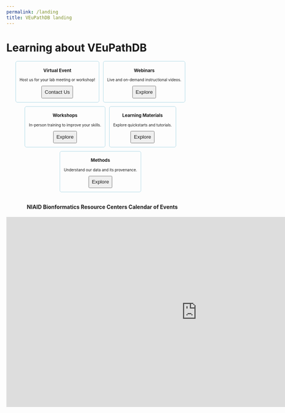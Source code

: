 ```yaml
---
permalink: /landing
title: VEuPathDB landing
---
```

<style>

.flex-container {
  display: flex;
  flex-wrap: wrap;
  justify-content: center;
  font-size: 95%;
}
.flex-container div {
  font-size: 75%;
  border: 0.2em solid lightblue;
  border-radius: 0.5em;
  margin: 0 1em 1em 0;
  padding: 0 1em 1em;
  text-align: center;
}
.flex-container div button {
  padding: 0.5em;
}
.flex-container div button a {
  text-decoration: none;
}
.flex-container div h3 {
  text-align: center;
}

</style>

<h1>Learning about VEuPathDB</h1>

<div class="static-content flex-container">

  <div>
    <h3>Virtual Event</h3>
    <p>Host us for your lab meeting or workshop!</p>
    <button><a href="/a/app/contact-us">Contact Us</a></button>
  </div>
  <div>
    <h3>Webinars</h3>
    <p>Live and on-demand instructional videos.</p>
    <button><a href="/a/app/static-content/webinars.html">Explore</a></button>
  </div>
  <div>
    <h3>Workshops</h3>
    <p>In-person training to improve your skills.</p>
    <button><a href="/a/app/static-content/workshops.html">Explore</a></button>
  </div>
  <div>
    <h3>Learning Materials</h3>
    <p>Explore quickstarts and tutorials.</p>
    <button><a href="/a/app/static-content/tutorials.html">Explore</a></button>
  </div>
  <div>
    <h3>Methods</h3>
    <p>Understand our data and its provenance.</p>
    <button><a href="/a/app/static-content/methods.html">Explore</a></button>
  </div>

</div>
<div align="center">
<p>
<h4>NIAID Bionformatics Resource Centers Calendar of Events</h4>
<iframe src="https://calendar.google.com/calendar/embed?height=600&amp;wkst=1&amp;bgcolor=%23ffffff&amp;ctz=America%2FNew_York&amp;src=YnJjZ2F0ZXdheUBnbWFpbC5jb20&amp;src=Y19xbG9ncGFwYnViZmh1M2c3cmgzZWsyODlhY0Bncm91cC5jYWxlbmRhci5nb29nbGUuY29t&amp;src=YnZicmMxQGdtYWlsLmNvbQ&amp;color=%23039BE5&amp;color=%23F09300&amp;color=%23E4C441&amp;showTz=1&amp;showCalendars=0&amp;showTabs=1&amp;showPrint=0&amp;showDate=1&amp;showNav=1&amp;showTitle=0" style="border-width:0" width="1000" height="500" frameborder="0" scrolling="no"></iframe>
</p>
</div>

